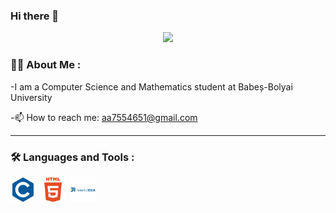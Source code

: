 ### Hi there 👋

<div id="header" align="center">
  <img src=https://media.giphy.com/media/TLnWsIBRegQyWxG4Dw/giphy.gif width="300"/>
</div>

### :woman_technologist: About Me : 
-I am a Computer Science and Mathematics student at Babeș-Bolyai University 

-📫 How to reach me: aa7554651@gmail.com

---

### :hammer_and_wrench: Languages and Tools :

<div>
 <img src= "https://github.com/devicons/devicon/blob/master/icons/c/c-plain.svg"  title="C" alt="C" width="40" height="40"/>&nbsp;
 <img src= "https://github.com/devicons/devicon/blob/master/icons/html5/html5-plain-wordmark.svg" title="HTML5"  alt="HTML5"  width="40" height="40"/>&nbsp;
 <img src= "https://github.com/devicons/devicon/blob/master/icons/intellij/intellij-original-wordmark.svg" title="Intellij" alt="Intellij" width="40" height="40"/>&nbsp;
  
</div>
<!--
**alicealbu8/alicealbu8** is a ✨ _special_ ✨ repository because its `README.md` (this file) appears on your GitHub profile.

Here are some ideas to get you started:

- 🔭 I’m currently working on ...
- 🌱 I’m currently learning ...
- 👯 I’m looking to collaborate on ...
- 🤔 I’m looking for help with ...
- 💬 Ask me about ...
- 📫 How to reach me: ...
- 😄 Pronouns: ...
- ⚡ Fun fact: ...
-->
